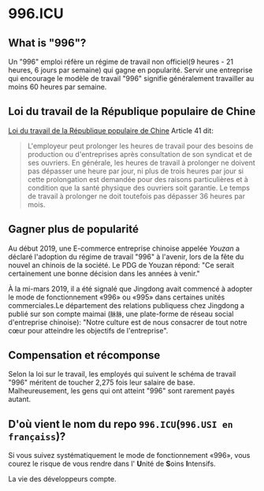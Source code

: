 996.ICU
===

## What is "996"?
Un "996" emploi réfère un régime de travail non officiel(9 heures - 21 heures, 6 jours par semaine) qui gagne en popularité.
Servir une entreprise qui encourage le modèle de travail "996" signifie généralement travailler au moins 60 heures par semaine.

## Loi du travail de la République populaire de Chine
[Loi du travail de la République populaire de Chine](http://www.china.org.cn/living_in_china/abc/2009-07/15/content_18140508.htm) Article 41 dit:

> L'employeur peut prolonger les heures de travail pour des besoins de production ou d'entreprises après consultation de son syndicat et de ses ouvriers. En générale, les heures de travail à prolonger ne doivent pas dépasser une heure par jour, ni plus de trois heures par jour si cette prolongation est demandée pour des raisons particulières et à condition que la santé physique des ouvriers soit garantie. Le temps de travail à prolonger ne doit toutefois pas dépasser 36 heures par mois. 

## Gagner plus de popularité

Au début 2019, une E-commerce entreprise chinoise appelée _Youzan_ a déclaré l'adoption du régime de travail "996" à l'avenir, lors de la fête du nouvel an chinois de la société. Le PDG de Youzan répond: "Ce serait certainement une bonne décision dans les années à venir."

À la mi-mars 2019, il a été signalé que Jingdong avait commencé à adopter le mode de fonctionnement «996» ou «995» dans certaines unités commerciales.Le département des relations publiquess chez Jingdong a publié sur son compte maimai (`脉脉`, une plate-forme de réseau social d'entreprise chinoise): "Notre culture est de nous consacrer de tout notre cœur pour atteindre les objectifs de l'entreprise". 

## Compensation et récomponse

Selon la loi sur le travail, les employés qui suivent le schéma de travail "996" méritent de toucher 2,275 fois leur salaire de base. Malheureusement, les gens qui ont atteint "996" sont rarement payés autant.

## D'où vient le nom du repo `996.ICU`(`996.USI en françaiss`)?

Si vous suivez systématiquement le mode de fonctionnement «996», vous courez le risque de vous rendre dans l' **U**nité de **S**oins **I**ntensifs.

La vie des développeurs compte.
